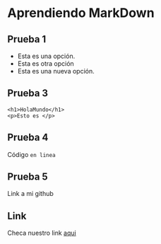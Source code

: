 # Aprendiendo MarkDown

## Prueba 1
- Esta es una opción.
- Esta es otra opción
- Esta es una nueva opción. 

## Prueba 3
```
<h1>HolaMundo</h1>
<p>Esto es </p>
```

## Prueba 4
Código `en linea`

## Prueba 5
Link a mi github 

## Link 

Checa nuestro link [aqui](www.google.com.mx)